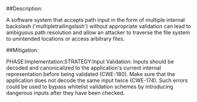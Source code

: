 ##Description:

A software system that accepts path input in the form of multiple internal backslash ('multipletrailingslash') without appropriate validation can lead to ambiguous path resolution and allow an attacker to traverse the file system to unintended locations or access arbitrary files.



##Mitigation:


PHASE:Implementation:STRATEGY:Input Validation:
Inputs should be decoded and canonicalized to the application's current internal representation before being validated (CWE-180). Make sure that the application does not decode the same input twice (CWE-174). Such errors could be used to bypass whitelist validation schemes by introducing dangerous inputs after they have been checked.

